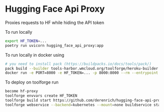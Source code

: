 # Hugging Face Api Proxy
Proxies requests to HF while hiding the API token

To run locally

```bash
export HF_TOKEN=...
poetry run uvicorn hugging_face_api_proxy:app
```

To run locally in docker using 

```bash
# you need to install pack (https://buildpacks.io/docs/tools/pack/)
pack build --builder tools-harbor.wmcloud.org/toolforge/heroku-builder:22 hf_api_proxy
docker run -e PORT=8000 -e HF_TOKEN=... -p 8000:8000 --rm --entrypoint web hf_api_proxy
```

To deploy on toolforge run

```bash
become hf-proxy
toolforge envvars create HF_TOKEN
toolforge build start https://github.com/derenrich/hugging-face-api-proxy
toolforge webservice --backend=kubernetes --mount=none buildservice start
```
